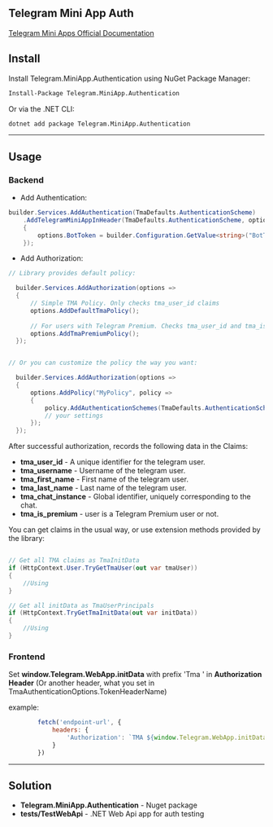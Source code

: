## Telegram Mini App Auth

[Telegram Mini Apps Official Documentation](https://core.telegram.org/bots/webapps#validating-data-received-via-the-mini-app)


## Install
Install Telegram.MiniApp.Authentication using NuGet Package Manager:
```bash
Install-Package Telegram.MiniApp.Authentication
```
Or via the .NET CLI:
```bash
dotnet add package Telegram.MiniApp.Authentication
```
---
## Usage

### Backend

- Add Authentication:
```csharp
builder.Services.AddAuthentication(TmaDefaults.AuthenticationScheme)
	.AddTelegramMiniAppInHeader(TmaDefaults.AuthenticationScheme, options =>
	{
		options.BotToken = builder.Configuration.GetValue<string>("BotToken")!;
	});
```

- Add Authorization:
```csharp
// Library provides default policy:

  builder.Services.AddAuthorization(options =>
  {
      // Simple TMA Policy. Only checks tma_user_id claims
	  options.AddDefaultTmaPolicy();
	  
	  // For users with Telegram Premium. Checks tma_user_id and tma_is_premium claims
      options.AddTmaPremiumPolicy();
  });


// Or you can customize the policy the way you want:

  builder.Services.AddAuthorization(options =>
  {
      options.AddPolicy("MyPolicy", policy =>
      {
          policy.AddAuthenticationSchemes(TmaDefaults.AuthenticationScheme);
          // your settings
      });
  });
```

After successful authorization, records the following data in the Claims:
- **tma_user_id** - A unique identifier for the telegram user.
- **tma_username** - Username of the telegram user.
- **tma_first_name** - First name of the telegram user.
- **tma_last_name** - Last name of the telegram user.
- **tma_chat_instance** -  Global identifier, uniquely corresponding to the chat.
- **tma_is_premium** - user is a Telegram Premium user or not.

You can get claims in the usual way, or use extension methods provided by the library:
```csharp

// Get all TMA claims as TmaInitData
if (HttpContext.User.TryGetTmaUser(out var tmaUser))
{
    //Using
}

// Get all initData as TmaUserPrincipals
if (HttpContext.TryGetTmaInitData(out var initData))
{
    //Using
}
```

### Frontend

Set **window.Telegram.WebApp.initData** with prefix 'Tma ' in **Authorization Header** (Or another header, what you set in TmaAuthenticationOptions.TokenHeaderName)

example:
```javascript
        fetch('endpoint-url', {
            headers: {
                'Authorization': `TMA ${window.Telegram.WebApp.initData}`
            }
        })
```
---
## Solution

- **Telegram.MiniApp.Authentication** - Nuget package
- **tests/TestWebApi** - .NET Web Api app for auth testing
